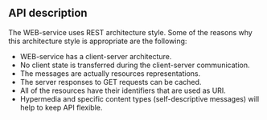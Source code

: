 ## API description

The WEB-service uses REST architecture style. Some of the reasons why this architecture style is appropriate are the following:

* WEB-service has a client-server architecture.
* No client state is transferred during the client-server communication.
* The messages are actually resources representations.
* The server responses to GET requests can be cached.
* All of the resources have their identifiers that are used as URI.
* Hypermedia and specific content types (self-descriptive messages) will help to keep API flexible.
